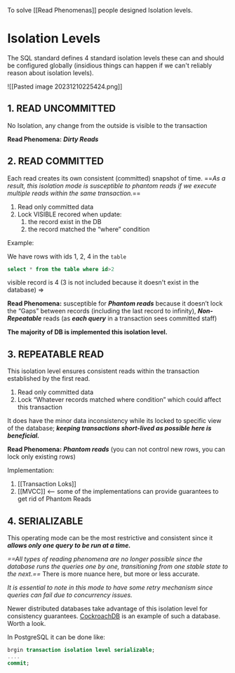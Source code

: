 
To solve [[Read Phenomenas]] people designed Isolation levels.

# Isolation Levels

The SQL standard defines 4 standard isolation levels these can and should be configured globally (insidious things can happen if we can't reliably reason about isolation levels).

![[Pasted image 20231210225424.png]]

## 1. READ UNCOMMITTED

No Isolation, any change from the outside is visible to the transaction

**Read Phenomena:** ***Dirty Reads***

## 2. READ COMMITTED

Each read creates its own consistent (committed) snapshot of time. ==*As a result, this isolation mode is susceptible to phantom reads if we execute multiple reads within the same transaction.*==

1. Read only committed data
2. Lock VISIBLE recored when update:
	1. the record exist in the DB
	2. the record matched the “where” condition

Example: 

We have rows with ids 1, 2, 4 in the `table`

```SQL
select * from the table where id>2
```

visible record is 4 (3 is not included because it doesn't exist in the database) => 

**Read Phenomena:** susceptible for ***Phantom reads*** because it doesn’t lock the “Gaps” between records (including the last record to infinity), ***Non-Repeatable*** reads (as ***each query*** in a transaction sees committed staff)

**The majority of DB is implemented this isolation level.** 
## 3. REPEATABLE READ

This isolation level ensures consistent reads within the transaction established by the first read. 

1. Read only committed data
2. Lock “Whatever records matched where condition” which could affect this transaction

It does have the minor data inconsistency while its locked to specific view of the database; ***keeping transactions short-lived as possible here is beneficial.***

**Read Phenomena:** ***Phantom reads*** (you can not control new rows, you can lock only existing rows)

Implementation:
1. [[Transaction Loks]]
2. [[MVCC]] <-- some of the implementations can provide guarantees to get rid of Phantom Reads 

## 4. SERIALIZABLE

This operating mode can be the most restrictive and consistent since it ***allows only one query to be run at a time.***

*==All types of reading phenomena are no longer possible since the database runs the queries one by one, transitioning from one stable state to the next.==* There is more nuance here, but more or less accurate.

_It is essential to note in this mode to have some retry mechanism since queries can fail due to concurrency issues._

Newer distributed databases take advantage of this isolation level for consistency guarantees. [CockroachDB](https://www.cockroachlabs.com/?ref=architecturenotes.co) is an example of such a database. Worth a look.

In PostgreSQL it can be done like:

```SQL
brgin transaction isolation level serializable;
....
commit;
```